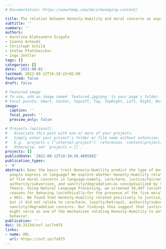 ```yaml
---
# Documentation: https://wowchemy.com/docs/managing-content/

title: The relation between Honesty-Humility and moral concerns as expressed in language
subtitle: ''
summary: ''
authors:
- Karolina Aleksandra Ścigała
- Ioanna Arkoudi
- Christoph Schild
- Stefan Pfattheicher
- Ingo Zettler
tags: []
categories: []
date: '2022-08-01'
lastmod: 2022-08-12T16:10:22+02:00
featured: false
draft: false

# Featured image
# To use, add an image named `featured.jpg/png` to your page's folder.
# Focal points: Smart, Center, TopLeft, Top, TopRight, Left, Right, BottomLeft, Bottom, BottomRight.
image:
  caption: ''
  focal_point: ''
  preview_only: false

# Projects (optional).
#   Associate this post with one or more of your projects.
#   Simply enter your project's folder or file name without extension.
#   E.g. `projects = ["internal-project"]` references `content/project/deep-learning/index.md`.
#   Otherwise, set `projects = []`.
projects: []
publishDate: '2022-08-12T14:10:20.480558Z'
publication_types:
- '4'
abstract: Does the basic trait Honesty-Humility predict the type of moral concerns
  people express in language? We explore whether Honesty-Humility relates to the expression
  of five moral concerns in language—namely, care/harm, justice/fairness, loyalty/betrayal,
  authority/subversion, and sanctity/degradation—as conceptualized by the Moral Foundations
  Theory. Using Natural Language Processing, we screened 16,497 (un)ethical justifications—i.e.,
  reasons for behaving (un)ethically—for the presence of the five moral concerns (N
  = 901). We found that Honesty-Humility related positively to justice/fairness concerns,
  but it did not relate to care/harm, loyalty/betrayal, authority/subversion, and
  sanctity/degradation concerns. Our findings thus suggest that justice/fairness concerns
  might serve as one of the mechanisms relating Honesty-Humility to anti- and prosocial
  behavior.
publication: ''
doi: 10.31234/osf.io/7x6f5
links:
- name: URL
  url: https://osf.io/7x6f5
---
```

